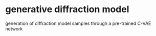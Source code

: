 # generative diffraction model
 generation of diffraction model samples through a pre-trained C-VAE network

